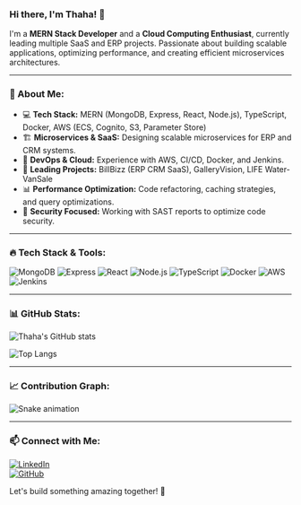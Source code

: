 ### Hi there, I'm Thaha! 👋

I'm a **MERN Stack Developer** and a **Cloud Computing Enthusiast**, currently leading multiple SaaS and ERP projects. Passionate about building scalable applications, optimizing performance, and creating efficient microservices architectures.

---

### 🚀 About Me:
- 💻 **Tech Stack:** MERN (MongoDB, Express, React, Node.js), TypeScript, Docker, AWS (ECS, Cognito, S3, Parameter Store)
- 🏗️ **Microservices & SaaS:** Designing scalable microservices for ERP and CRM systems.
- 🔧 **DevOps & Cloud:** Experience with AWS, CI/CD, Docker, and Jenkins.
- 🏢 **Leading Projects:** BillBizz (ERP CRM SaaS), GalleryVision, LIFE Water-VanSale
- 📊 **Performance Optimization:** Code refactoring, caching strategies, and query optimizations.
- 🎯 **Security Focused:** Working with SAST reports to optimize code security.

---

### 🔥 Tech Stack & Tools:

![MongoDB](https://img.shields.io/badge/MongoDB-4EA94B?style=for-the-badge&logo=mongodb&logoColor=white)
![Express](https://img.shields.io/badge/Express.js-404D59?style=for-the-badge)
![React](https://img.shields.io/badge/React-61DAFB?style=for-the-badge&logo=react&logoColor=white)
![Node.js](https://img.shields.io/badge/Node.js-339933?style=for-the-badge&logo=node.js&logoColor=white)
![TypeScript](https://img.shields.io/badge/TypeScript-007ACC?style=for-the-badge&logo=typescript&logoColor=white)
![Docker](https://img.shields.io/badge/Docker-2496ED?style=for-the-badge&logo=docker&logoColor=white)
![AWS](https://img.shields.io/badge/AWS-232F3E?style=for-the-badge&logo=amazon-aws&logoColor=white)
![Jenkins](https://img.shields.io/badge/Jenkins-D24939?style=for-the-badge&logo=jenkins&logoColor=white)

---

### 📊 GitHub Stats:

![Thaha's GitHub stats](https://github-readme-stats.vercel.app/api?username=Thaha&show_icons=true&theme=radical)

![Top Langs](https://github-readme-stats.vercel.app/api/top-langs/?username=Thaha&layout=compact&theme=radical)

---

### 📈 Contribution Graph:
![Snake animation](https://github.com/Thaha/Thaha/blob/output/github-contribution-grid-snake.svg)

---

### 📫 Connect with Me:
[![LinkedIn](https://img.shields.io/badge/LinkedIn-0A66C2?style=for-the-badge&logo=linkedin&logoColor=white)](https://www.linkedin.com/in/thaha/)  
[![GitHub](https://img.shields.io/badge/GitHub-100000?style=for-the-badge&logo=github&logoColor=white)](https://github.com/Thaha)  

Let's build something amazing together! 🚀


